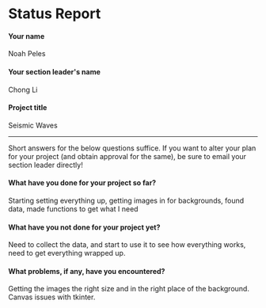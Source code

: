 # Status Report

#### Your name

Noah Peles

#### Your section leader's name

Chong Li

#### Project title

Seismic Waves

***

Short answers for the below questions suffice. If you want to alter your plan for your project (and obtain approval for the same), be sure to email your section leader directly!

#### What have you done for your project so far?

Starting setting everything up, getting images in for backgrounds, found data, made functions to get what I need

#### What have you not done for your project yet?

Need to collect the data, and start to use it to see how everything works, need to get everything wrapped up.

#### What problems, if any, have you encountered?

Getting the images the right size and in the right place of the background. Canvas issues with tkinter. 
